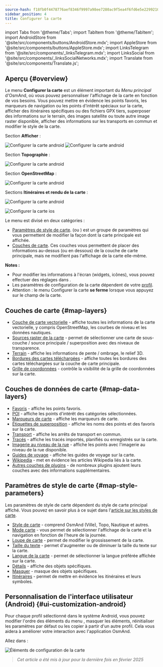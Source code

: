 ```yaml
---
source-hash: f18fb0f4478776aef8346f9997a98ee7280ac9f5ea4f6fd6e5e2299210fe83fc
sidebar_position: 4
title: Configurer la carte
---
```


import Tabs from '@theme/Tabs';
import TabItem from '@theme/TabItem';
import AndroidStore from '@site/src/components/buttons/AndroidStore.mdx';
import AppleStore from '@site/src/components/buttons/AppleStore.mdx';
import LinksTelegram from '@site/src/components/_linksTelegram.mdx';
import LinksSocial from '@site/src/components/_linksSocialNetworks.mdx';
import Translate from '@site/src/components/Translate.js';


## Aperçu {#overview}

Le menu **Configurer la carte** est un élément important du *Menu principal* d'OsmAnd, où vous pouvez personnaliser l'affichage de la carte en fonction de vos besoins. Vous pouvez mettre en évidence les points favoris, les marqueurs de navigation ou les points d'intérêt spéciaux sur la carte, afficher des itinéraires spécifiques ou des fichiers GPX tiers, superposer des informations sur le terrain, des images satellite ou toute autre image raster disponible, afficher des informations sur les transports en commun et modifier le style de la carte.

<Tabs groupId="operating-systems">

<TabItem value="android" label="Android">

Section **Afficher** :

![Configurer la carte android](@site/static/img/map/configure_map_show1_andr.png) ![Configurer la carte android](@site/static/img/map/configure_map_show2_andr.png)

Section **Topographie** :

![Configurer la carte android](@site/static/img/map/configure_map_topography_andr.png)

Section **OpenStreetMap** :

![Configurer la carte android](@site/static/img/map/configure_map_osm_andr.png)

Sections **Itinéraires et rendu de la carte** :

![Configurer la carte android](@site/static/img/map/configure_map_routes&Map_rendering_andr.png)

</TabItem>

<TabItem value="ios" label="iOS">

![Configurer la carte ios](@site/static/img/map/configure-map-ios.png)

</TabItem>

</Tabs>


Le menu **<Translate android="true" ids="configure_map"/>** est divisé en deux catégories :

- [Paramètres de style de carte](#map-style-parameters). **<Translate android="true" ids="map_widget_map_rendering"/>** (ou **<Translate ios="true" ids="map_widget_renderer"/>**) est un groupe de paramètres qui vous permettent de modifier la façon dont la carte principale est affichée.
- [Couches de carte](#map-layers). Ces couches vous permettent de placer des informations au-dessus (ou en dessous) de la couche de carte principale, mais ne modifient pas l'affichage de la carte elle-même.

**Notes :**

- Pour modifier les informations à l'écran (widgets, icônes), vous pouvez effectuer des réglages dans [<Translate android="true" ids="layer_map_appearance"/>](../widgets/index.md).
- Les paramètres de configuration de la carte dépendent de votre [profil](../personal/profiles.md).
- Attention : le menu Configurer la carte **se ferme** lorsque vous appuyez sur le champ de la carte.

## Couches de carte {#map-layers}

- [Couche de carte vectorielle](../map/vector-maps.md) - affiche toutes les informations de la carte vectorielle, y compris OpenStreetMap, les courbes de niveau et les données nautiques.
- [Sources raster de la carte](../map/raster-maps.md#select-raster-maps) - permet de sélectionner une carte de sous-couche / source principale / superposition avec des niveaux de transparence.
- [Terrain](../plugins/topography.md#hillshade-slope-and-altitude-layers) - affiche les informations de pente / ombrage, le relief 3D.
- [Bordures des cartes téléchargées](../map/vector-maps.md#show-borders) - affiche toutes les bordures des cartes téléchargées sur la couche de carte principale.
- [Grille de coordonnées](../map/vector-maps.md#coordinates-grid) - contrôle la visibilité de la grille de coordonnées sur la carte.

## Couches de données de carte {#map-data-layers}

   - [Favoris](../map/point-layers-on-map.md) - affiche les points favoris.
   - [POI](../map/point-layers-on-map.md) - affiche les points d'intérêt des catégories sélectionnées.
   - [Marqueurs de carte](../map/point-layers-on-map.md) - affiche les marqueurs de carte.
   - [Étiquettes de superposition](../map/point-layers-on-map.md) - affiche les noms des points et des favoris sur la carte.
   - [Transport](../map/vector-maps.md#transport) - affiche les arrêts de transport en commun.
   - [Tracés](../map/tracks/index.md) - affiche les tracés importés, planifiés ou enregistrés sur la carte.
   - [Imagerie au niveau de la rue](../plugins/mapillary.md#map-layer) - affiche les points avec l'imagerie au niveau de la rue disponible.
   - [Guides de voyage](../plan-route/travel-guides.md) - affiche les guides de voyage sur la carte.
   - [Wikipedia](../plugins/wikipedia.md) - met en évidence les articles Wikipedia liés à la carte.
   - [Autres couches de plugins](../plugins/index.md#configure-plugin) - de nombreux plugins ajoutent leurs couches avec des informations supplémentaires.

## Paramètres de style de carte {#map-style-parameters}

Les paramètres de style de carte dépendent du style de carte principal affiché. Vous pouvez en savoir plus à ce sujet dans l'[article sur les styles de carte](../map/vector-maps).

   - [Style de carte](../map/vector-maps.md#default-map-styles) - comprend OsmAnd (Ville), Topo, Nautique et autres.
   - [Mode carte](../map/vector-maps.md#map-mode) - vous permet de sélectionner l'affichage de la carte et la navigation en fonction de l'heure de la journée.
   - [Loupe de carte](../map/vector-maps.md#map-magnifier) - permet de modifier le grossissement de la carte.
   - [Taille du texte](../map/vector-maps.md#text-size) - permet d'augmenter ou de diminuer la taille du texte sur la carte.
   - [Langue de la carte](../map/vector-maps.md#map-language) - permet de sélectionner la langue préférée affichée sur la carte.
   - [Détails](../map/vector-maps.md#details) - affiche des objets spécifiques.
   - [Masquer](../map/vector-maps.md#hide) - masque des objets spécifiques.
   - [Itinéraires](../map/vector-maps.md#routes) - permet de mettre en évidence les itinéraires et leurs symboles.

## Personnalisation de l'interface utilisateur (Android) {#ui-customization-android}

Pour chaque profil sélectionné dans le système Android, vous pouvez modifier l'ordre des éléments du menu <Translate android="true" ids="configure_map"/>, masquer les éléments, réinitialiser les paramètres par défaut ou les copier à partir d'un autre profil. Cela vous aidera à améliorer votre interaction avec l'application OsmAnd.

Allez dans : *<Translate android="true" ids="shared_string_menu,configure_profile,ui_customization,configure_map"/>*

![Éléments de configuration de la carte](@site/static/img/settings/configure-screen-ui-customization.png)


> *Cet article a été mis à jour pour la dernière fois en février 2025*